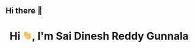 ## Hi there 👋
<h1 align="center">Hi <img src ="https://github.com/dinesh06003/dinesh06003/blob/main/Assets/Hi.gif" width = "25px">, I'm Sai Dinesh Reddy Gunnala</h1>
<h3 align="center">





<!--
**dinesh06003/dinesh06003** is a ✨ _special_ ✨ repository because its `README.md` (this file) appears on your GitHub profile.

Here are some ideas to get you started:

- 🔭 I’m currently working on ...
- 🌱 I’m currently learning ...
- 👯 I’m looking to collaborate on ...
- 🤔 I’m looking for help with ...
- 💬 Ask me about ...
- 📫 How to reach me: ...
- 😄 Pronouns: ...
- ⚡ Fun fact: ...
-->
